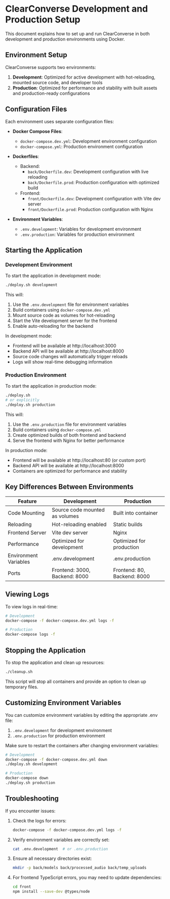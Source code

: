 # ClearConverse Development and Production Setup

This document explains how to set up and run ClearConverse in both development and production environments using Docker.

## Environment Setup

ClearConverse supports two environments:

1. **Development**: Optimized for active development with hot-reloading, mounted source code, and developer tools
2. **Production**: Optimized for performance and stability with built assets and production-ready configurations

## Configuration Files

Each environment uses separate configuration files:

- **Docker Compose Files**:
  - `docker-compose.dev.yml`: Development environment configuration
  - `docker-compose.yml`: Production environment configuration

- **Dockerfiles**:
  - Backend:
    - `back/Dockerfile.dev`: Development configuration with live reloading
    - `back/Dockerfile.prod`: Production configuration with optimized build
  - Frontend:
    - `front/Dockerfile.dev`: Development configuration with Vite dev server
    - `front/Dockerfile.prod`: Production configuration with Nginx

- **Environment Variables**:
  - `.env.development`: Variables for development environment
  - `.env.production`: Variables for production environment

## Starting the Application

### Development Environment

To start the application in development mode:

```bash
./deploy.sh development
```

This will:
1. Use the `.env.development` file for environment variables
2. Build containers using `docker-compose.dev.yml`
3. Mount source code as volumes for hot-reloading
4. Start the Vite development server for the frontend
5. Enable auto-reloading for the backend

In development mode:
- Frontend will be available at http://localhost:3000
- Backend API will be available at http://localhost:8000
- Source code changes will automatically trigger reloads
- Logs will show real-time debugging information

### Production Environment

To start the application in production mode:

```bash
./deploy.sh
# or explicitly
./deploy.sh production
```

This will:
1. Use the `.env.production` file for environment variables
2. Build containers using `docker-compose.yml`
3. Create optimized builds of both frontend and backend
4. Serve the frontend with Nginx for better performance

In production mode:
- Frontend will be available at http://localhost:80 (or custom port)
- Backend API will be available at http://localhost:8000
- Containers are optimized for performance and stability

## Key Differences Between Environments

| Feature | Development | Production |
|---------|-------------|------------|
| Code Mounting | Source code mounted as volumes | Built into container |
| Reloading | Hot-reloading enabled | Static builds |
| Frontend Server | Vite dev server | Nginx |
| Performance | Optimized for development | Optimized for production |
| Environment Variables | .env.development | .env.production |
| Ports | Frontend: 3000, Backend: 8000 | Frontend: 80, Backend: 8000 |

## Viewing Logs

To view logs in real-time:

```bash
# Development
docker-compose -f docker-compose.dev.yml logs -f

# Production
docker-compose logs -f
```

## Stopping the Application

To stop the application and clean up resources:

```bash
./cleanup.sh
```

This script will stop all containers and provide an option to clean up temporary files.

## Customizing Environment Variables

You can customize environment variables by editing the appropriate .env file:

1. `.env.development` for development environment
2. `.env.production` for production environment

Make sure to restart the containers after changing environment variables:

```bash
# Development
docker-compose -f docker-compose.dev.yml down
./deploy.sh development

# Production
docker-compose down
./deploy.sh production
```

## Troubleshooting

If you encounter issues:

1. Check the logs for errors:
   ```bash
   docker-compose -f docker-compose.dev.yml logs -f
   ```

2. Verify environment variables are correctly set:
   ```bash
   cat .env.development  # or .env.production
   ```

3. Ensure all necessary directories exist:
   ```bash
   mkdir -p back/models back/processed_audio back/temp_uploads
   ```

4. For frontend TypeScript errors, you may need to update dependencies:
   ```bash
   cd front
   npm install --save-dev @types/node
   ```